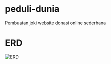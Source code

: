 # peduli-dunia
Pembuatan joki website donasi online sederhana

# ERD
![ERD](https://i.imgur.com/GNK9Mnw.png)